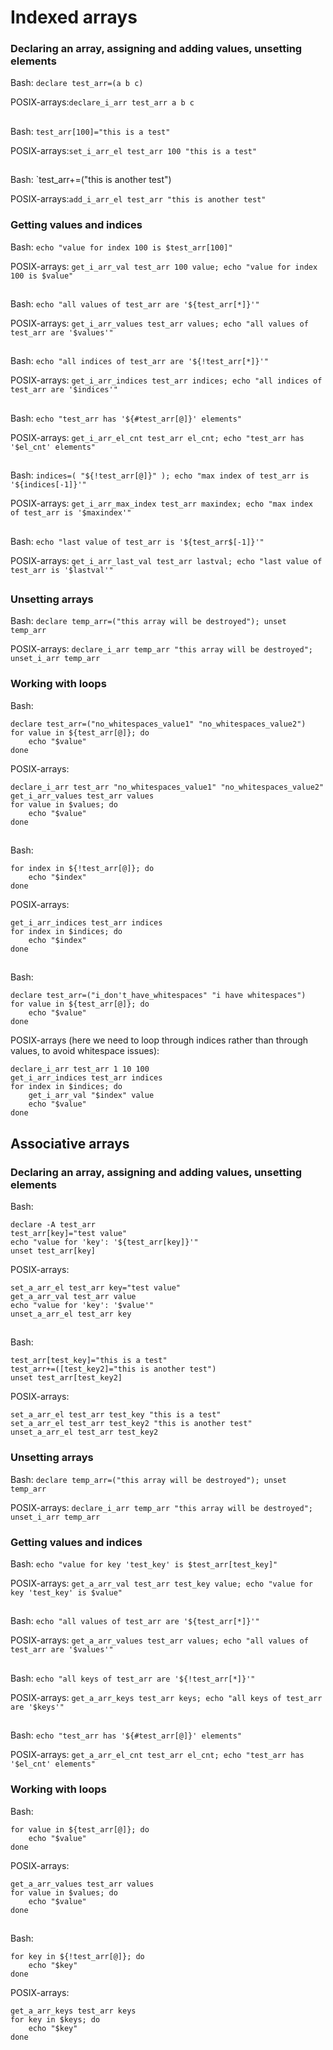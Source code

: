 # Indexed arrays

### Declaring an array, assigning and adding values, unsetting elements

Bash: `declare test_arr=(a b c)`

POSIX-arrays:`declare_i_arr test_arr a b c`

##

Bash: `test_arr[100]="this is a test"`

POSIX-arrays:`set_i_arr_el test_arr 100 "this is a test"`

##

Bash: `test_arr+=("this is another test")

POSIX-arrays:`add_i_arr_el test_arr "this is another test"`

### Getting values and indices
Bash: `echo "value for index 100 is $test_arr[100]"`

POSIX-arrays: `get_i_arr_val test_arr 100 value; echo "value for index 100 is $value"`

##

Bash: `echo "all values of test_arr are '${test_arr[*]}'"`

POSIX-arrays: `get_i_arr_values test_arr values; echo "all values of test_arr are '$values'"`

##

Bash: `echo "all indices of test_arr are '${!test_arr[*]}'"`

POSIX-arrays: `get_i_arr_indices test_arr indices; echo "all indices of test_arr are '$indices'"`

##

Bash: `echo "test_arr has '${#test_arr[@]}' elements"`

POSIX-arrays: `get_i_arr_el_cnt test_arr el_cnt; echo "test_arr has '$el_cnt' elements"`

##

Bash: `indices=( "${!test_arr[@]}" ); echo "max index of test_arr is '${indices[-1]}'"`

POSIX-arrays: `get_i_arr_max_index test_arr maxindex; echo "max index of test_arr is '$maxindex'"`

##

Bash: `echo "last value of test_arr is '${test_arr$[-1]}'"`

POSIX-arrays: `get_i_arr_last_val test_arr lastval; echo "last value of test_arr is '$lastval'"`

##

### Unsetting arrays
Bash: `declare temp_arr=("this array will be destroyed"); unset temp_arr`

POSIX-arrays: `declare_i_arr temp_arr "this array will be destroyed"; unset_i_arr temp_arr`

### Working with loops
Bash:
```
declare test_arr=("no_whitespaces_value1" "no_whitespaces_value2")
for value in ${test_arr[@]}; do
    echo "$value"
done
```
POSIX-arrays:
```
declare_i_arr test_arr "no_whitespaces_value1" "no_whitespaces_value2"
get_i_arr_values test_arr values
for value in $values; do
    echo "$value"
done
```

##

Bash:
```
for index in ${!test_arr[@]}; do
    echo "$index"
done
```
POSIX-arrays:
```
get_i_arr_indices test_arr indices
for index in $indices; do
    echo "$index"
done
```

##

Bash:
```
declare test_arr=("i_don't_have_whitespaces" "i have whitespaces")
for value in ${test_arr[@]}; do
    echo "$value"
done
```
POSIX-arrays (here we need to loop through indices rather than through values, to avoid whitespace issues):
```
declare_i_arr test_arr 1 10 100
get_i_arr_indices test_arr indices
for index in $indices; do
    get_i_arr_val "$index" value
    echo "$value"
done
```

## Associative arrays

### Declaring an array, assigning and adding values, unsetting elements
Bash:
```
declare -A test_arr
test_arr[key]="test value"
echo "value for 'key': '${test_arr[key]}'"
unset test_arr[key]
```
POSIX-arrays:
```
set_a_arr_el test_arr key="test value"
get_a_arr_val test_arr value
echo "value for 'key': '$value'"
unset_a_arr_el test_arr key
```

##

Bash:
```
test_arr[test_key]="this is a test"
test_arr+=([test_key2]="this is another test")
unset test_arr[test_key2]
```
POSIX-arrays:
```
set_a_arr_el test_arr test_key "this is a test"
set_a_arr_el test_arr test_key2 "this is another test"
unset_a_arr_el test_arr test_key2
```

### Unsetting arrays
Bash: `declare temp_arr=("this array will be destroyed"); unset temp_arr`

POSIX-arrays: `declare_i_arr temp_arr "this array will be destroyed"; unset_i_arr temp_arr`

### Getting values and indices

Bash: `echo "value for key 'test_key' is $test_arr[test_key]"`

POSIX-arrays: `get_a_arr_val test_arr test_key value; echo "value for key 'test_key' is $value"`

##

Bash: `echo "all values of test_arr are '${test_arr[*]}'"`

POSIX-arrays: `get_a_arr_values test_arr values; echo "all values of test_arr are '$values'"`

##

Bash: `echo "all keys of test_arr are '${!test_arr[*]}'"`

POSIX-arrays: `get_a_arr_keys test_arr keys; echo "all keys of test_arr are '$keys'"`

##

Bash: `echo "test_arr has '${#test_arr[@]}' elements"`

POSIX-arrays: `get_a_arr_el_cnt test_arr el_cnt; echo "test_arr has '$el_cnt' elements"`

### Working with loops

Bash:
```
for value in ${test_arr[@]}; do
    echo "$value"
done
```
POSIX-arrays:
```
get_a_arr_values test_arr values
for value in $values; do
    echo "$value"
done
```
##

Bash:
```
for key in ${!test_arr[@]}; do
    echo "$key"
done
```
POSIX-arrays:
```
get_a_arr_keys test_arr keys
for key in $keys; do
    echo "$key"
done
```
